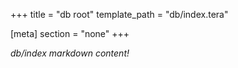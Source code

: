 +++
title = "db root"
template_path = "db/index.tera"

[meta]
section = "none"
+++

*db/index markdown content!*